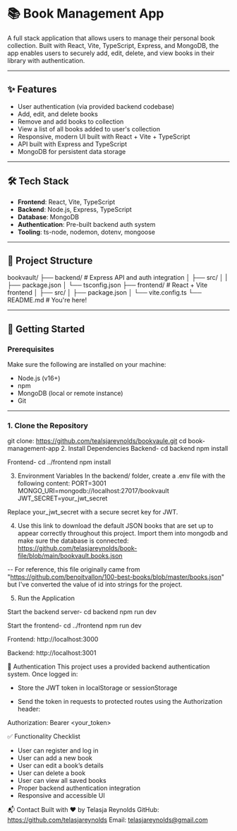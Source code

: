 # 📚 Book Management App

A full stack application that allows users to manage their personal book collection. Built with React, Vite, TypeScript, Express, and MongoDB, the app enables users to securely add, edit, delete, and view books in their library with authentication.

---

## ✨ Features

- User authentication (via provided backend codebase)
- Add, edit, and delete books
- Remove and add books to collection
- View a list of all books added to user's collection
- Responsive, modern UI built with React + Vite + TypeScript
- API built with Express and TypeScript
- MongoDB for persistent data storage

---

## 🛠 Tech Stack

- **Frontend**: React, Vite, TypeScript
- **Backend**: Node.js, Express, TypeScript
- **Database**: MongoDB
- **Authentication**: Pre-built backend auth system
- **Tooling**: ts-node, nodemon, dotenv, mongoose

---

## 📁 Project Structure

bookvault/
├── backend/ # Express API and auth integration
│ ├── src/ │
| ├── package.json
│ └── tsconfig.json
├── frontend/ # React + Vite frontend
│ ├── src/
│ ├── package.json
│ └── vite.config.ts
└── README.md # You're here!

---

## 🚀 Getting Started

### Prerequisites

Make sure the following are installed on your machine:

- Node.js (v16+)
- npm
- MongoDB (local or remote instance)
- Git

---

### 1. Clone the Repository

git clone: https://github.com/tealsjareynolds/bookvaule.git
cd book-management-app 2. Install Dependencies
Backend-
cd backend
npm install

Frontend-
cd ../frontend
npm install

3. Environment Variables
   In the backend/ folder, create a .env file with the following content:
   PORT=3001
   MONGO_URI=mongodb://localhost:27017/bookvault
   JWT_SECRET=your_jwt_secret

Replace your_jwt_secret with a secure secret key for JWT.

4. Use this link to download the default JSON books that are set up to appear correctly throughout this project. Import them into mongodb and make sure the database is connected: https://github.com/telasjareynolds/book-file/blob/main/bookvault.books.json

-- For reference, this file originally came from "https://github.com/benoitvallon/100-best-books/blob/master/books.json" but I've converted the value of id into strings for the project.

5. Run the Application

Start the backend server-
cd backend
npm run dev

Start the frontend-
cd ../frontend
npm run dev

Frontend: http://localhost:3000

Backend: http://localhost:3001

🔐 Authentication
This project uses a provided backend authentication system. Once logged in:

- Store the JWT token in localStorage or sessionStorage

- Send the token in requests to protected routes using the Authorization header:

Authorization: Bearer <your_token>

✅ Functionality Checklist

- User can register and log in
- User can add a new book
- User can edit a book’s details
- User can delete a book
- User can view all saved books
- Proper backend authentication integration
- Responsive and accessible UI

📬 Contact
Built with ❤️ by Telasja Reynolds
GitHub: https://github.com/telasjareynolds
Email: telasjareynolds@gmail.com
